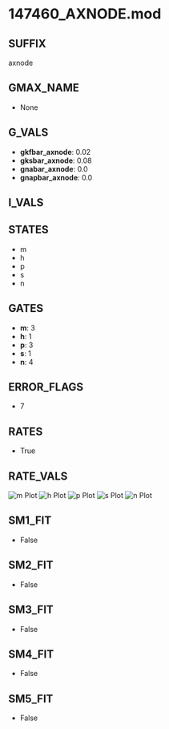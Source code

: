 # 147460_AXNODE.mod

## SUFFIX

axnode

## GMAX_NAME

- None

## G_VALS

- **gkfbar_axnode**: 0.02
- **gksbar_axnode**: 0.08
- **gnabar_axnode**: 0.0
- **gnapbar_axnode**: 0.0

## I_VALS


## STATES

- m
- h
- p
- s
- n

## GATES

- **m**: 3
- **h**: 1
- **p**: 3
- **s**: 1
- **n**: 4

## ERROR_FLAGS

- 7

## RATES

- True

## RATE_VALS

![m Plot](/Users/pbozelos/Dropbox/icg-Chai-Panos/supermodels/output_markdown_files/K/147460_AXNODE.mod/images/m.png)
![h Plot](/Users/pbozelos/Dropbox/icg-Chai-Panos/supermodels/output_markdown_files/K/147460_AXNODE.mod/images/h.png)
![p Plot](/Users/pbozelos/Dropbox/icg-Chai-Panos/supermodels/output_markdown_files/K/147460_AXNODE.mod/images/p.png)
![s Plot](/Users/pbozelos/Dropbox/icg-Chai-Panos/supermodels/output_markdown_files/K/147460_AXNODE.mod/images/s.png)
![n Plot](/Users/pbozelos/Dropbox/icg-Chai-Panos/supermodels/output_markdown_files/K/147460_AXNODE.mod/images/n.png)

## SM1_FIT

- False

## SM2_FIT

- False

## SM3_FIT

- False

## SM4_FIT

- False

## SM5_FIT

- False

